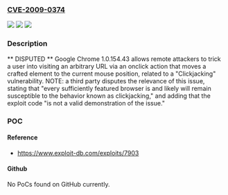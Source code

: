### [CVE-2009-0374](https://cve.mitre.org/cgi-bin/cvename.cgi?name=CVE-2009-0374)
![](https://img.shields.io/static/v1?label=Product&message=n%2Fa&color=blue)
![](https://img.shields.io/static/v1?label=Version&message=n%2Fa&color=blue)
![](https://img.shields.io/static/v1?label=Vulnerability&message=n%2Fa&color=brighgreen)

### Description

** DISPUTED **  Google Chrome 1.0.154.43 allows remote attackers to trick a user into visiting an arbitrary URL via an onclick action that moves a crafted element to the current mouse position, related to a "Clickjacking" vulnerability.  NOTE: a third party disputes the relevance of this issue, stating that "every sufficiently featured browser is and likely will remain susceptible to the behavior known as clickjacking," and adding that the exploit code "is not a valid demonstration of the issue."

### POC

#### Reference
- https://www.exploit-db.com/exploits/7903

#### Github
No PoCs found on GitHub currently.


